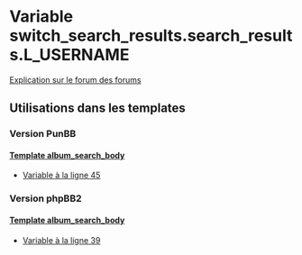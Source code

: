 # Variable switch_search_results.search_results.L_USERNAME
[Explication sur le forum des forums](http://forum.forumactif.com/t294113-listing-des-variables#switch_search_results.search_results.L_USERNAME)
## Utilisations dans les templates
### Version PunBB
#### [Template album_search_body](punbb/album_search_body.md)
* [Variable à la ligne 45](../punbb/album_search_body.tpl#L45)
### Version phpBB2
#### [Template album_search_body](subsilver/album_search_body.md)
* [Variable à la ligne 39](../subsilver/album_search_body.tpl#L39)